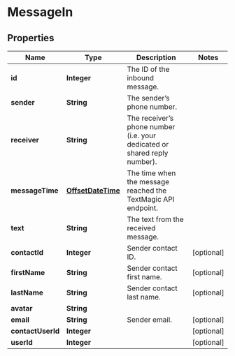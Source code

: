 
# MessageIn

## Properties
Name | Type | Description | Notes
------------ | ------------- | ------------- | -------------
**id** | **Integer** | The ID of the inbound message. | 
**sender** | **String** | The sender’s phone number. | 
**receiver** | **String** | The receiver’s phone number (i.e. your dedicated or shared reply number). | 
**messageTime** | [**OffsetDateTime**](OffsetDateTime.md) | The time when the message reached the TextMagic API endpoint. | 
**text** | **String** | The text from the received message. | 
**contactId** | **Integer** | Sender contact ID. |  [optional]
**firstName** | **String** | Sender contact first name. |  [optional]
**lastName** | **String** | Sender contact last name. |  [optional]
**avatar** | **String** |  | 
**email** | **String** | Sender email. |  [optional]
**contactUserId** | **Integer** |  |  [optional]
**userId** | **Integer** |  |  [optional]



